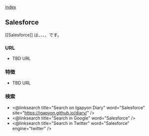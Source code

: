 [index](https://igapyon.github.io/diary/keyword/index.html)

## Salesforce

[[Salesforce]] は、、、、です。

### URL

* TBD URL

### 特徴

* TBD URL

### 検索

* <@linksearch title="Search on Igapyon Diary" word="Salesforce" site="https://igapyon.github.io/diary/" />
* <@linksearch title="Search in Google" word="Salesforce" />
* <@linksearch title="Search in Twitter" word="Salesforce" engine="twitter" />


